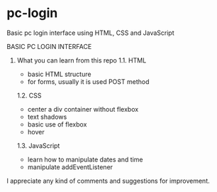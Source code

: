 # pc-login
Basic pc login interface using HTML, CSS and JavaScript

BASIC PC LOGIN INTERFACE

1. What you can learn from this repo
  1.1. HTML
     - basic HTML structure
     - for forms, usually it is used POST method
   
   1.2. CSS
     - center a div container without flexbox
     - text shadows
     - basic use of flexbox
     - hover
   
   1.3. JavaScript
     - learn how to manipulate dates and time
     - manipulate addEventListener

I appreciate any kind of comments and suggestions for improvement.
